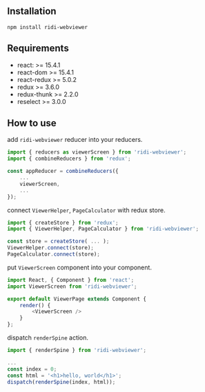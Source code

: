 

## Installation
```
npm install ridi-webviewer
```

## Requirements
- react: >= 15.4.1
- react-dom >= 15.4.1
- react-redux >= 5.0.2
- redux >= 3.6.0
- redux-thunk >= 2.2.0
- reselect >= 3.0.0

## How to use

add `ridi-webviewer` reducer into your reducers.
```js
import { reducers as viewerScreen } from 'ridi-webviewer';
import { combineReducers } from 'redux';

const appReducer = combineReducers({
    ...
    viewerScreen,
    ...
});
```

connect `ViewerHelper`, `PageCalculator` with redux store.
```js
import { createStore } from 'redux';
import { ViewerHelper, PageCalculator } from 'ridi-webviewer';

const store = createStore( ... );
ViewerHelper.connect(store);
PageCalculator.connect(store);
```

put `ViewerScreen` component into your component.
```js
import React, { Component } from 'react';
import ViewerScreen from 'ridi-webviewer';

export default ViewerPage extends Component {
    render() {
        <ViewerScreen />
    }
};
```

dispatch `renderSpine` action.
```js
import { renderSpine } from 'ridi-webviewer';

...
const index = 0;
const html = '<h1>hello, world</h1>';
dispatch(renderSpine(index, html));
```
